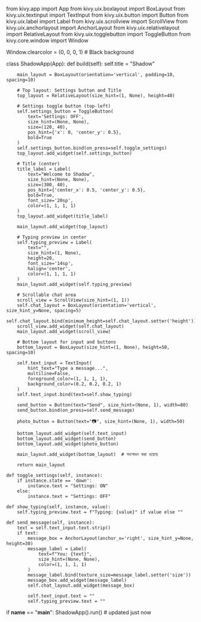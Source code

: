 from kivy.app import App
from kivy.uix.boxlayout import BoxLayout
from kivy.uix.textinput import TextInput
from kivy.uix.button import Button
from kivy.uix.label import Label
from kivy.uix.scrollview import ScrollView
from kivy.uix.anchorlayout import AnchorLayout
from kivy.uix.relativelayout import RelativeLayout
from kivy.uix.togglebutton import ToggleButton
from kivy.core.window import Window

Window.clearcolor = (0, 0, 0, 1)  # Black background

class ShadowApp(App):
    def build(self):
        self.title = "Shadow"

        main_layout = BoxLayout(orientation='vertical', padding=10, spacing=10)

        # Top layout: Settings button and Title
        top_layout = RelativeLayout(size_hint=(1, None), height=40)

        # Settings toggle button (top-left)
        self.settings_button = ToggleButton(
            text='Settings: OFF',
            size_hint=(None, None),
            size=(120, 40),
            pos_hint={'x': 0, 'center_y': 0.5},
            bold=True
        )
        self.settings_button.bind(on_press=self.toggle_settings)
        top_layout.add_widget(self.settings_button)

        # Title (center)
        title_label = Label(
            text="Welcome to Shadow",
            size_hint=(None, None),
            size=(300, 40),
            pos_hint={'center_x': 0.5, 'center_y': 0.5},
            bold=True,
            font_size='20sp',
            color=(1, 1, 1, 1)
        )
        top_layout.add_widget(title_label)

        main_layout.add_widget(top_layout)

        # Typing preview in center
        self.typing_preview = Label(
            text="",
            size_hint=(1, None),
            height=20,
            font_size='14sp',
            halign='center',
            color=(1, 1, 1, 1)
        )
        main_layout.add_widget(self.typing_preview)

        # Scrollable chat area
        scroll_view = ScrollView(size_hint=(1, 1))
        self.chat_layout = BoxLayout(orientation='vertical', size_hint_y=None, spacing=5)
        self.chat_layout.bind(minimum_height=self.chat_layout.setter('height'))
        scroll_view.add_widget(self.chat_layout)
        main_layout.add_widget(scroll_view)

        # Bottom layout for input and buttons
        bottom_layout = BoxLayout(size_hint=(1, None), height=50, spacing=10)

        self.text_input = TextInput(
            hint_text="Type a message...",
            multiline=False,
            foreground_color=(1, 1, 1, 1),
            background_color=(0.2, 0.2, 0.2, 1)
        )
        self.text_input.bind(text=self.show_typing)

        send_button = Button(text="Send", size_hint=(None, 1), width=80)
        send_button.bind(on_press=self.send_message)

        photo_button = Button(text="📷", size_hint=(None, 1), width=50)

        bottom_layout.add_widget(self.text_input)
        bottom_layout.add_widget(send_button)
        bottom_layout.add_widget(photo_button)

        main_layout.add_widget(bottom_layout)  # সংশোধন করা হয়েছে

        return main_layout

    def toggle_settings(self, instance):
        if instance.state == 'down':
            instance.text = "Settings: ON"
        else:
            instance.text = "Settings: OFF"

    def show_typing(self, instance, value):
        self.typing_preview.text = f"Typing: {value}" if value else ""

    def send_message(self, instance):
        text = self.text_input.text.strip()
        if text:
            message_box = AnchorLayout(anchor_x='right', size_hint_y=None, height=30)
            message_label = Label(
                text=f"You: {text}",
                size_hint=(None, None),
                color=(1, 1, 1, 1)
            )
            message_label.bind(texture_size=message_label.setter('size'))
            message_box.add_widget(message_label)
            self.chat_layout.add_widget(message_box)

            self.text_input.text = ""
            self.typing_preview.text = ""

if __name__ == "__main__":
    ShadowApp().run()
    # updated just now
